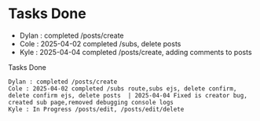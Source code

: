 # Tasks Done

- Dylan : completed /posts/create
- Cole : 2025-04-02 completed /subs, delete posts
- Kyle : 2025-04-04 completed /posts/create, adding comments to posts

Tasks Done

    Dylan : completed /posts/create
    Cole : 2025-04-02 completed /subs route,subs ejs, delete confirm, delete confirm ejs, delete posts  | 2025-04-04 Fixed is creator bug, created sub page,removed debugging console logs
    Kyle : In Progress /posts/edit, /posts/edit/delete
